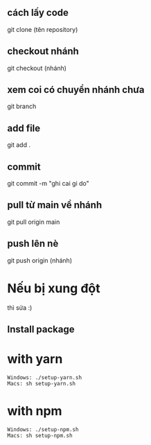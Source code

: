 ## cách lấy code

git clone (tên repository)

## checkout nhánh

git checkout (nhánh)

## xem coi có chuyển nhánh chưa

git branch

## add file

git add .

## commit

git commit -m "ghi cai gi do"

## pull từ main về nhánh

git pull origin main

## push lên nè

git push origin (nhánh)

# Nếu bị xung đột

thì sửa :)

## Install package

  # with yarn

    Windows: ./setup-yarn.sh
    Macs: sh setup-yarn.sh

  # with npm

    Windows: ./setup-npm.sh
    Macs: sh setup-npm.sh
